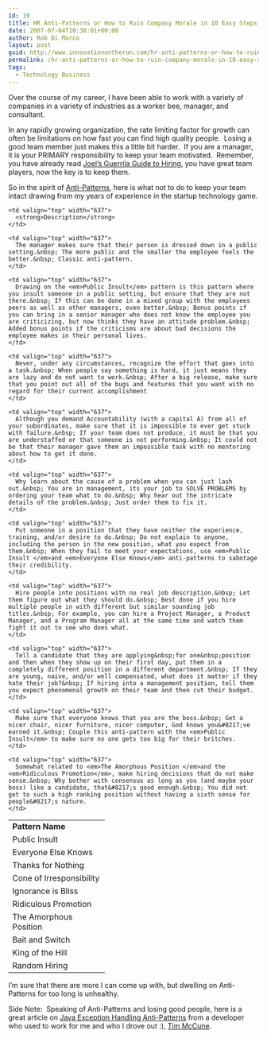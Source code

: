 ```yaml
---
id: 19
title: HR Anti-Patterns or How to Ruin Company Morale in 10 Easy Steps
date: 2007-07-04T10:38:01+00:00
author: Rob Di Marco
layout: post
guid: http://www.innovationontherun.com/hr-anti-patterns-or-how-to-ruin-company-morale-in-10-easy-steps/
permalink: /hr-anti-patterns-or-how-to-ruin-company-morale-in-10-easy-steps/
tags:
  - Technology Business
---
```

Over the course of my career, I have been able to work with a variety of companies in a variety of industries as a worker bee, manager, and consultant.

In any rapidly&nbsp;growing organization, the rate limiting factor for growth can often be limitations on how fast you can find high quality people.&nbsp; Losing a good team member just makes this a little bit harder.&nbsp; If you are a manager, it is your PRIMARY responsibility to keep your team motivated.&nbsp; Remember, you have already read [Joel&#8217;s Guerrila Guide to Hiring](http://www.joelonsoftware.com/articles/GuerrillaInterviewing3.html), you have great team players, now the key is to keep them.

So in the spirit of [Anti-Patterns](http://en.wikipedia.org/wiki/Anti-pattern), here is what not to do to keep your team intact drawing from my years of experience in the startup technology game.

<table cellspacing="0" cellpadding="2" width="819" border="0" unselectable="on">
  <tr>
    <td valign="top" width="178">
      <strong>Pattern Name</strong>
    </td>
    
    <td valign="top" width="637">
      <strong>Description</strong>
    </td>
  </tr>
  
  <tr>
    <td valign="top" width="178">
      Public Insult
    </td>
    
    <td valign="top" width="637">
      The manager makes sure that their person is dressed down in a public setting.&nbsp; The more public and the smaller the employee feels the better.&nbsp; Classic anti-pattern.
    </td>
  </tr>
  
  <tr>
    <td valign="top" width="178">
      Everyone Else&nbsp;Knows
    </td>
    
    <td valign="top" width="637">
      Drawing on the <em>Public Insult</em> pattern is this pattern where you insult someone in a public setting, but ensure that they are not there.&nbsp; If this can be done in a mixed group with the employees peers as well as other managers, even better.&nbsp; Bonus points if you can bring in a senior manager who does not know the employee you are criticizing, but now thinks they have an attitude problem.&nbsp; Added bonus points if the criticisms are about bad decisions the employee makes in their personal lives.
    </td>
  </tr>
  
  <tr>
    <td valign="top" width="178">
      Thanks for Nothing
    </td>
    
    <td valign="top" width="637">
      Never, under any circumstances, recognize the effort that goes into a task.&nbsp; When people say something is hard, it just means they are lazy and do not want to work.&nbsp; After a big release, make sure that you point out all of the bugs and features that you want with no regard for their current accomplishment
    </td>
  </tr>
  
  <tr>
    <td valign="top" width="178">
      Cone of Irresponsibility
    </td>
    
    <td valign="top" width="637">
      Although you demand Accountability (with a capital A) from all of your subordinates, make sure that it is impossible to ever get stuck with failure.&nbsp; If your team does not produce, it must be that you are understaffed or that someone is not performing.&nbsp; It could not be that their manager gave them an impossible task with no mentoring about how to get it done.
    </td>
  </tr>
  
  <tr>
    <td valign="top" width="178">
      Ignorance is Bliss
    </td>
    
    <td valign="top" width="637">
      Why learn about the cause of a problem when you can just lash out.&nbsp; You are in management, its your job to SOLVE PROBLEMS by ordering your team what to do.&nbsp; Why hear out the intricate details of the problem.&nbsp; Just order them to fix it.
    </td>
  </tr>
  
  <tr>
    <td valign="top" width="178">
      Ridiculous Promotion
    </td>
    
    <td valign="top" width="637">
      Put someone in a position that they have neither the experience, training, and/or desire to do.&nbsp; Do not explain to anyone, including the person in the new position, what you expect from them.&nbsp; When they fail to meet your expectations, use <em>Public Insult </em>and <em>Everyone Else Knows</em> anti-patterns to sabotage their credibility.
    </td>
  </tr>
  
  <tr>
    <td valign="top" width="178">
      The Amorphous Position
    </td>
    
    <td valign="top" width="637">
      Hire people into positions with no real job description.&nbsp; Let them figure out what they should do.&nbsp; Best done if you hire multiple people in with different but similar sounding job titles.&nbsp; For example, you can hire a Project Manager, a Product Manager, and a Program Manager all at the same time and watch them fight it out to see who does what.
    </td>
  </tr>
  
  <tr>
    <td valign="top" width="178">
      Bait and Switch
    </td>
    
    <td valign="top" width="637">
      Tell a candidate that they are applying&nbsp;for one&nbsp;position and then when they show up on their first day, put them in a completely different position in a different department.&nbsp; If they are young, naive, and/or well compensated, what does it matter if they hate their job?&nbsp; If hiring into a management position, tell them you expect phenomenal growth on their team and then cut their budget.
    </td>
  </tr>
  
  <tr>
    <td valign="top" width="178">
      King of the Hill
    </td>
    
    <td valign="top" width="637">
      Make sure that everyone knows that you are the boss.&nbsp; Get a nicer chair, nicer furniture, nicer computer, God knows you&#8217;ve earned it.&nbsp; Couple this anti-pattern with the <em>Public Insult</em> to make sure no one gets too big for their britches.
    </td>
  </tr>
  
  <tr>
    <td valign="top" width="178">
      Random Hiring
    </td>
    
    <td valign="top" width="637">
      Somewhat related to <em>The Amorphous Position </em>and the <em>Ridiculous Promotion</em>, make hiring decisions that do not make sense.&nbsp; Why bother with consensus as long as you (and maybe your boss) like a candidate, that&#8217;s good enough.&nbsp; You did not get to such a high ranking position without having a sixth sense for people&#8217;s nature.
    </td>
  </tr>
</table>

I&#8217;m sure that there are more I can come up with, but dwelling on Anti-Patterns for too long is unhealthy.

Side Note:&nbsp; Speaking of Anti-Patterns and losing good people, here is a great article on [Java Exception Handling Anti-Patterns](http://today.java.net/pub/a/today/2006/04/06/exception-handling-antipatterns.html) from a developer who used to work for me and who I drove out :), [Tim McCune](http://www.linkedin.com/in/timmccune).